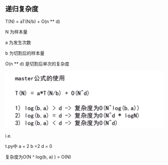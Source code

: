 ## 递归复杂度

T(N) = aT(N/b) + O(n ** d) 

N 为样本量

a 为发生次数

b 为切割后的样本量

O(n ** d) 是切割后单次的复杂度

![image-20210602213749190](assets/image-20210602213749190.png)

i.e.

t.py中 a = 2 b =2 d = 0

复杂度为O(N ^ log(b, a) ) = O(N) 

